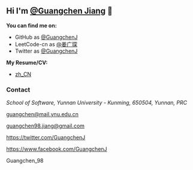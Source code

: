 ## Hi I'm [@Guangchen Jiang](https://github.com/GuangchenJ) 👋


**You can find me on:**

* GitHub as [@GuangchenJ](https://github.com/GuangchenJ)
* LeetCode-cn as [@姜广琛](https://leetcode-cn.com/u/jiang-guang-chen/)
* Twitter as [@GuangchenJ](https://twitter.com/GuangchenJ)

**My Resume/CV:**

* [zh_CN](https://lc-resume.oss-cn-hangzhou.aliyuncs.com/1632538169-iNCzkM-JiangG_CV.pdf)
<!-- * [en-US]() *(To be added)* -->

### Contact

<i class="fas fa-map-marker-alt"></i> *School of Software, Yunnan University - Kunming, 650504, Yunnan, PRC*

<i class="far fa-envelope"></i> <guangchen@mail.ynu.edu.cn>

<i class="far fa-envelope"></i> <guangchen98.jiang@gmail.com>

<i class="fab fa-twitter"></i> <https://twitter.com/GuangchenJ>

<i class="fab fa-facebook-square"></i> <https://www.facebook.com/GuangchenJ>

<i class="fa fa-weixin"></i> Guangchen_98

<head> 
    <script defer src="https://use.fontawesome.com/releases/v5.15.4/js/all.js"></script> 
    <script defer src="https://use.fontawesome.com/releases/v5.15.4/js/v4-shims.js"></script> 
</head> 
<link rel="stylesheet" href="https://use.fontawesome.com/releases/v5.15.4/css/all.css">

